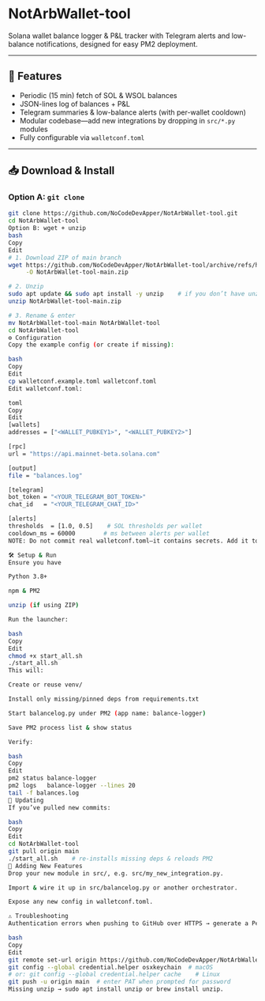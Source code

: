 # NotArbWallet-tool

Solana wallet balance logger & P&L tracker with Telegram alerts and low-balance notifications, designed for easy PM2 deployment.

---

## 🚀 Features

- Periodic (15 min) fetch of SOL & WSOL balances  
- JSON-lines log of balances + P&L  
- Telegram summaries & low-balance alerts (with per-wallet cooldown)  
- Modular codebase—add new integrations by dropping in `src/*.py` modules  
- Fully configurable via `walletconf.toml`  

---

## 📥 Download & Install

### Option A: `git clone`

```bash
git clone https://github.com/NoCodeDevApper/NotArbWallet-tool.git
cd NotArbWallet-tool
Option B: wget + unzip
bash
Copy
Edit
# 1. Download ZIP of main branch
wget https://github.com/NoCodeDevApper/NotArbWallet-tool/archive/refs/heads/main.zip \
     -O NotArbWallet-tool-main.zip

# 2. Unzip
sudo apt update && sudo apt install -y unzip    # if you don’t have unzip
unzip NotArbWallet-tool-main.zip

# 3. Rename & enter
mv NotArbWallet-tool-main NotArbWallet-tool
cd NotArbWallet-tool
⚙️ Configuration
Copy the example config (or create if missing):

bash
Copy
Edit
cp walletconf.example.toml walletconf.toml
Edit walletconf.toml:

toml
Copy
Edit
[wallets]
addresses = ["<WALLET_PUBKEY1>", "<WALLET_PUBKEY2>"]

[rpc]
url = "https://api.mainnet-beta.solana.com"

[output]
file = "balances.log"

[telegram]
bot_token = "<YOUR_TELEGRAM_BOT_TOKEN>"
chat_id   = "<YOUR_TELEGRAM_CHAT_ID>"

[alerts]
thresholds  = [1.0, 0.5]    # SOL thresholds per wallet
cooldown_ms = 60000        # ms between alerts per wallet
NOTE: Do not commit real walletconf.toml—it contains secrets. Add it to .gitignore.

🛠️ Setup & Run
Ensure you have

Python 3.8+

npm & PM2

unzip (if using ZIP)

Run the launcher:

bash
Copy
Edit
chmod +x start_all.sh
./start_all.sh
This will:

Create or reuse venv/

Install only missing/pinned deps from requirements.txt

Start balancelog.py under PM2 (app name: balance-logger)

Save PM2 process list & show status

Verify:

bash
Copy
Edit
pm2 status balance-logger
pm2 logs   balance-logger --lines 20
tail -f balances.log
🔄 Updating
If you’ve pulled new commits:

bash
Copy
Edit
cd NotArbWallet-tool
git pull origin main
./start_all.sh    # re-installs missing deps & reloads PM2
🧩 Adding New Features
Drop your new module in src/, e.g. src/my_new_integration.py.

Import & wire it up in src/balancelog.py or another orchestrator.

Expose any new config in walletconf.toml.

⚠️ Troubleshooting
Authentication errors when pushing to GitHub over HTTPS → generate a Personal Access Token (PAT), then run:

bash
Copy
Edit
git remote set-url origin https://github.com/NoCodeDevApper/NotArbWallet-tool.git
git config --global credential.helper osxkeychain  # macOS
# or: git config --global credential.helper cache    # Linux
git push -u origin main  # enter PAT when prompted for password
Missing unzip → sudo apt install unzip or brew install unzip.

